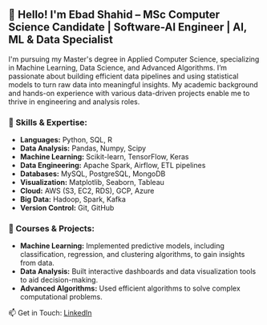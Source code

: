 ## 👋 Hello! I'm Ebad Shahid – MSc Computer Science Candidate | Software-AI Engineer | AI, ML & Data Specialist

<!--
**ebadshahid/ebadshahid** is a ✨ _special_ ✨ repository because its `README.md` (this file) appears on your GitHub profile.

Here are some ideas to get you started:

- 🔭 I’m currently working on ...
- 🌱 I’m currently learning ...
- 👯 I’m looking to collaborate on ...
- 🤔 I’m looking for help with ...
- 💬 Ask me about ...
- 📫 How to reach me: ...
- 😄 Pronouns: ...
- ⚡ Fun fact: ...
-->

I'm pursuing my Master's degree in Applied Computer Science, specializing in Machine Learning, Data Science, and Advanced Algorithms. I’m passionate about building efficient data pipelines and using statistical models to turn raw data into meaningful insights. My academic background and hands-on experience with various data-driven projects enable me to thrive in engineering and analysis roles.


### 🔧 Skills & Expertise:
- **Languages:** Python, SQL, R  
- **Data Analysis:** Pandas, Numpy, Scipy  
- **Machine Learning:** Scikit-learn, TensorFlow, Keras  
- **Data Engineering:** Apache Spark, Airflow, ETL pipelines  
- **Databases:** MySQL, PostgreSQL, MongoDB  
- **Visualization:** Matplotlib, Seaborn, Tableau  
- **Cloud:** AWS (S3, EC2, RDS), GCP, Azure  
- **Big Data:** Hadoop, Spark, Kafka  
- **Version Control:** Git, GitHub  


### 📘 Courses & Projects:
- **Machine Learning:** Implemented predictive models, including classification, regression, and clustering algorithms, to gain insights from data.  
- **Data Analysis:** Built interactive dashboards and data visualization tools to aid decision-making.  
- **Advanced Algorithms:** Used efficient algorithms to solve complex computational problems.  


📫 Get in Touch:
[LinkedIn](https://www.linkedin.com/in/ebadshahid)
